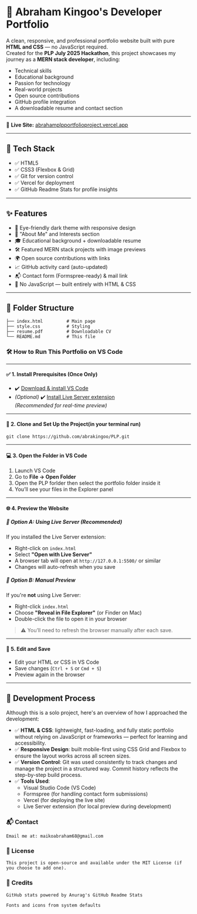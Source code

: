 # 💼 Abraham Kingoo's Developer Portfolio

A clean, responsive, and professional portfolio website built with pure **HTML and CSS** — no JavaScript required.  
Created for the **PLP July 2025 Hackathon**, this project showcases my journey as a **MERN stack developer**, including:

- Technical skills  
- Educational background  
- Passion for technology  
- Real-world projects  
- Open source contributions  
- GitHub profile integration  
- A downloadable resume and contact section  

---

🔗 **Live Site:** [abrahamplpportfolioproject.vercel.app](https://abrahamplpportfolioproject.vercel.app)

---

## 🧰 Tech Stack

- ✅ HTML5  
- ✅ CSS3 (Flexbox & Grid)  
- ✅ Git for version control  
- ✅ Vercel for deployment  
- ✅ GitHub Readme Stats for profile insights  

---

## ✨ Features

- 🎨 Eye-friendly dark theme with responsive design  
- 🧠 "About Me" and Interests section  
- 🎓 Educational background + downloadable resume  
- 🛠️ Featured MERN stack projects with image previews  
- 🌍 Open source contributions with links  
- 📈 GitHub activity card (auto-updated)  
- 📬 Contact form (Formspree-ready) & mail link  
- 🚫 No JavaScript — built entirely with HTML & CSS  

---

## 📁 Folder Structure

```plaintext
├── index.html         # Main page
├── style.css          # Styling
├── resume.pdf         # Downloadable CV
└── README.md          # This file
```


### 🛠️ How to Run This Portfolio on VS Code

---

#### ✅ 1. Install Prerequisites (Once Only)

- ✔️ [Download & install VS Code](https://code.visualstudio.com/)
- *(Optional)* ✔️ [Install Live Server extension](https://marketplace.visualstudio.com/items?itemName=ritwickdey.LiveServer)  
  *(Recommended for real-time preview)*

---

#### 📁 2. Clone and Set Up the Project(in your terminal run)
```
git clone https://github.com/abrakingoo/PLP.git
```
---

#### 💻 3. Open the Folder in VS Code

1. Launch VS Code  
2. Go to **File → Open Folder**  
3. Open the PLP forlder then select the portfolio folder inside it  
4. You’ll see your files in the Explorer panel

---

#### 🌐 4. Preview the Website

##### 🔸 Option A: Using Live Server (Recommended)

If you installed the Live Server extension:

- Right-click on `index.html`
- Select **"Open with Live Server"**
- A browser tab will open at `http://127.0.0.1:5500/` or similar
- Changes will auto-refresh when you save

##### 🔸 Option B: Manual Preview

If you're **not** using Live Server:

- Right-click `index.html`
- Choose **"Reveal in File Explorer"** (or Finder on Mac)
- Double-click the file to open it in your browser

> ⚠️ You’ll need to refresh the browser manually after each save.

---

#### 🧪 5. Edit and Save

- Edit your HTML or CSS in VS Code
- Save changes (`Ctrl + S` or `Cmd + S`)
- Preview again in the browser

---

## 🔧 Development Process

Although this is a solo project, here's an overview of how I approached the development:

- ✅ **HTML & CSS**: lightweight, fast-loading, and fully static portfolio without relying on JavaScript or frameworks — perfect for learning and accessibility.
- ✅ **Responsive Design**: built mobile-first using CSS Grid and Flexbox to ensure the layout works across all screen sizes.
- ✅ **Version Control**: Git was used consistently to track changes and manage the project in a structured way. Commit history reflects the step-by-step build process.
- ✅ **Tools Used**:
  - Visual Studio Code (VS Code)
  - Formspree (for handling contact form submissions)
  - Vercel (for deploying the live site)
  - Live Server extension (for local preview during development)


### 📬 Contact
    Email me at: maikoabraham68@gmail.com

### 📜 License

    This project is open-source and available under the MIT License (if you choose to add one).

### 🙌 Credits
    GitHub stats powered by Anurag's GitHub Readme Stats

    Fonts and icons from system defaults